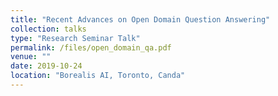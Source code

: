 ```yaml
---
title: "Recent Advances on Open Domain Question Answering"
collection: talks
type: "Research Seminar Talk"
permalink: /files/open_domain_qa.pdf
venue: ""
date: 2019-10-24
location: "Borealis AI, Toronto, Canda"
---
```


